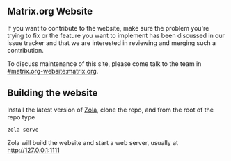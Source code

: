 ## Matrix.org Website

If you want to contribute to the website, make sure the problem you're trying to
fix or the feature you want to implement has been discussed in our issue tracker
and that we are interested in reviewing and merging such a contribution.

To discuss maintenance of this site, please come talk to the team in
[#matrix.org-website:matrix.org](https://matrix.to/#/#matrix.org-website:matrix.org).

## Building the website

Install the latest version of [Zola](https://www.getzola.org), clone the repo, and from the root of the
repo type

```
zola serve
```

Zola will build the website and start a web server, usually at
http://127.0.0.1:1111
